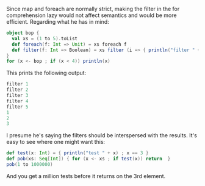 Since map and foreach are normally strict, making the filter in the for comprehension lazy would not affect semantics and would be more efficient. 
Regarding what he has in mind:
```scala
object bop {
  val xs = (1 to 5).toList
  def foreach(f: Int => Unit) = xs foreach f
  def filter(f: Int => Boolean) = xs filter (i => { println("filter " + i) ; f(i) })
}
for (x <- bop ; if (x < 4)) println(x)
```
This prints the following output:
```scala
filter 1
filter 2
filter 3
filter 4
filter 5
1
2
3
```
I presume he's saying the filters should be interspersed with the results.  It's easy to see where one might want this:
```scala
def test(x: Int) = { println("test " + x) ; x == 3 }
def pob(xs: Seq[Int]) { for (x <- xs ; if test(x)) return  }
pob(1 to 1000000)
```
And you get a million tests before it returns on the 3rd element.
